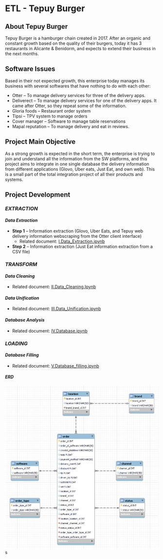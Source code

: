 # ETL - Tepuy Burger

## **About Tepuy Burger**
Tepuy Burger is a hamburger chain created in 2017. After an organic and constant growth based on the quality of their burgers, today it has 3 restaurants in Alicante & Benidorm, and expects to extend their business in the next months.

## **Software Issues**
Based in their not expected growth, this enterprise today manages its business with several softwares that have nothing to do with each other:
- Otter – To manage delivery services for three of the delivery apps.
- Deliverect – To manage delivery services for one of the delivery apps. It came after Otter, so they repeat some of the information.
- Gloria foods – Restaurant order system
- Tipsi – TPV system to manage orders
- Cover manager – Software to manage table reservations
- Mapal reputation – To manage delivery and eat in reviews.

## **Project Main Objective**
As a strong growth is expected in the short term, the enterprise is trying to join and understand all the information from the SW platforms, and this project aims to integrate in one single database the delivery information from different applications (Glovo, Uber eats, Just Eat, and own web). This is a small part of the total integration project of all their products and systems.

## **Project Development**

### *EXTRACTION*
#### ***Data Extraction***
- **Step 1** – Information extraction (Glovo, Uber Eats, and Tepuy web delivery information webscraping from the Otter client interface)
  - Related document: [I.Data_Extraction.ipynb](/src/Jupyter_Notebook/I.Data_Extraction.ipynb)
- **Step 2** – Information extraction (Just Eat information extraction from a CSV file)

### *TRANSFORM*
#### ***Data Cleaning***
- Related document: [II.Data_Cleaning.Ipynb](/src/Jupyter_Notebook/I.Data_Cleaning.ipynb)

#### ***Data Unification***
- Related document: [III.Data_Unification.ipynb](/src/Jupyter_Notebook/I.Data_Unification.ipynb)

#### ***Database Analysis***
- Related document: [IV.Database.ipynb](/src/Jupyter_Notebook/I.Data_Unification.ipynb)

### *LOADING*
#### ***Database Filling***
- Related document: [V.Database_filling.ipynb](/src/Jupyter_Notebook/I.Database_filling.ipynb)

#### ***ERD***
![ERD Image](/img/ERD.png)s